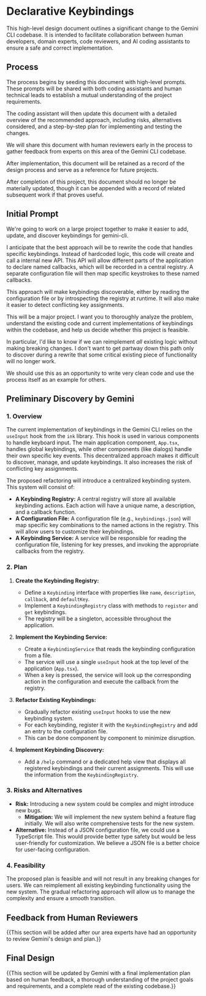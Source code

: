 # **Declarative Keybindings**

This high-level design document outlines a significant change to the Gemini
CLI codebase. It is intended to facilitate collaboration between human
developers, domain experts, code reviewers, and AI coding assistants to ensure
a safe and correct implementation.

## **Process**

The process begins by seeding this document with high-level prompts. These
prompts will be shared with both coding assistants and human technical leads
to establish a mutual understanding of the project requirements.

The coding assistant will then update this document with a detailed overview
of the recommended approach, including risks, alternatives considered, and a
step-by-step plan for implementing and testing the changes.

We will share this document with human reviewers early in the process to
gather feedback from experts on this area of the Gemini CLI codebase.

After implementation, this document will be retained as a record of the design
process and serve as a reference for future projects.

After completion of this project, this document should no longer be materially
updated, though it can be appended with a record of related subsequent work if
that proves useful.

## **Initial Prompt**

We're going to work on a large project together to make it easier to add,
update, and discover keybindings for gemini-cli.

I anticipate that the best approach will be to rewrite the code that handles
specific keybindings. Instead of hardcoded logic, this code will create and
call a internal new API. This API will allow different parts of the
application to declare named callbacks, which will be recorded in a central
registry. A separate configuration file will then map specific keystrokes to
these named callbacks.

This approach will make keybindings discoverable, either by reading the
configuration file or by introspecting the registry at runtime. It will also
make it easier to detect conflicting key assignments.

This will be a major project. I want you to thoroughly analyze the problem,
understand the existing code and current implementations of keybindings within
the codebase, and help us decide whether this project is feasible.

In particular, I'd like to know if we can reimplement _all_ existing logic
without making breaking changes. I don't want to get partway down this path
only to discover during a rewrite that some critical existing piece of
functionality will no longer work.

We should use this as an opportunity to write very clean code and use the
process itself as an example for others.

## **Preliminary Discovery by Gemini**

### **1. Overview**

The current implementation of keybindings in the Gemini CLI relies on the
`useInput` hook from the `ink` library. This hook is used in various
components to handle keyboard input. The main application component,
`App.tsx`, handles global keybindings, while other components (like dialogs)
handle their own specific key events. This decentralized approach makes it
difficult to discover, manage, and update keybindings. It also increases the
risk of conflicting key assignments.

The proposed refactoring will introduce a centralized keybinding system. This
system will consist of:

- **A Keybinding Registry:** A central registry will store all available
  keybinding actions. Each action will have a unique name, a description, and
  a callback function.
- **A Configuration File:** A configuration file (e.g., `keybindings.json`)
  will map specific key combinations to the named actions in the registry.
  This will allow users to customize their keybindings.
- **A Keybinding Service:** A service will be responsible for reading the
  configuration file, listening for key presses, and invoking the appropriate
  callbacks from the registry.

### **2. Plan**

1. **Create the Keybinding Registry:**
   - Define a `Keybinding` interface with properties like `name`,
     `description`, `callback`, and `defaultKey`.
   - Implement a `KeybindingRegistry` class with methods to `register` and
     `get` keybindings.
   - The registry will be a singleton, accessible throughout the application.

1. **Implement the Keybinding Service:**
   - Create a `KeybindingService` that reads the keybinding configuration from
     a file.
   - The service will use a single `useInput` hook at the top level of the
     application (`App.tsx`).
   - When a key is pressed, the service will look up the corresponding action
     in the configuration and execute the callback from the registry.

1. **Refactor Existing Keybindings:**
   - Gradually refactor existing `useInput` hooks to use the new keybinding
     system.
   - For each keybinding, register it with the `KeybindingRegistry` and add an
     entry to the configuration file.
   - This can be done component by component to minimize disruption.

1. **Implement Keybinding Discovery:**
   - Add a `/help` command or a dedicated help view that displays all
     registered keybindings and their current assignments. This will use the
     information from the `KeybindingRegistry`.

### **3. Risks and Alternatives**

- **Risk:** Introducing a new system could be complex and might introduce new
  bugs.
  - **Mitigation:** We will implement the new system behind a feature flag
    initially. We will also write comprehensive tests for the new system.
- **Alternative:** Instead of a JSON configuration file, we could use a
  TypeScript file. This would provide better type safety but would be less
  user-friendly for customization. We believe a JSON file is a better choice
  for user-facing configuration.

### **4. Feasibility**

The proposed plan is feasible and will not result in any breaking changes for
users. We can reimplement all existing keybinding functionality using the new
system. The gradual refactoring approach will allow us to manage the
complexity and ensure a smooth transition.

## **Feedback from Human Reviewers**

{{This section will be added after our area experts have had an opportunity to
review Gemini's design and plan.}}

## **Final Design**

{{This section will be updated by Gemini with a final implementation plan
based on human feedback, a thorough understanding of the project goals and
requirements, and a complete read of the existing codebase.}}
